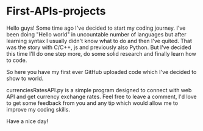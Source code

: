 # First-APIs-projects

Hello guys!
Some time ago I've decided to start my coding journey. I've been doing "Hello world" in uncountable number of languages but after learning syntax I usually didn't know what to do and then I've quited. That was the story with C/C++, js and previously also Python. But I've decided this time I'll do one step more, do some solid research and finally learn how to code.

So here you have my first ever GitHub uploaded code which I've decided to show to world.

currenciesRatesAPI.py is a simple program designed to connect with web API and get currency exchange rates. Feel free to leave a comment, I'd love to get some feedback from you and any tip which would allow me to improve my coding skills. 

Have a nice day!
